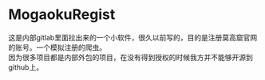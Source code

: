 # MogaokuRegist<br/>
这是内部gitlab里面拉出来的一个小软件，很久以前写的，目的是注册莫高窟官网的账号。一个模拟注册的爬虫。<br/>
因为很多项目都是内部外包的项目，在没有得到授权的时候我方并不能够开源到github上。
